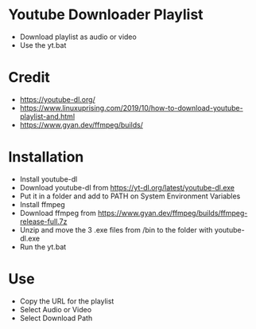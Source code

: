# Youtube Downloader Playlist
* Download playlist as audio or video
* Use the yt.bat
# Credit
* https://youtube-dl.org/
* https://www.linuxuprising.com/2019/10/how-to-download-youtube-playlist-and.html
* https://www.gyan.dev/ffmpeg/builds/
# Installation
* Install youtube-dl
*  Download youtube-dl from https://yt-dl.org/latest/youtube-dl.exe
*  Put it in a folder and add to PATH on System Environment Variables
* Install ffmpeg
*  Download ffmpeg from https://www.gyan.dev/ffmpeg/builds/ffmpeg-release-full.7z
*  Unzip and move the 3 .exe files from /bin to the folder with youtube-dl.exe
* Run the yt.bat
# Use
* Copy the URL for the playlist
* Select Audio or Video
* Select Download Path
